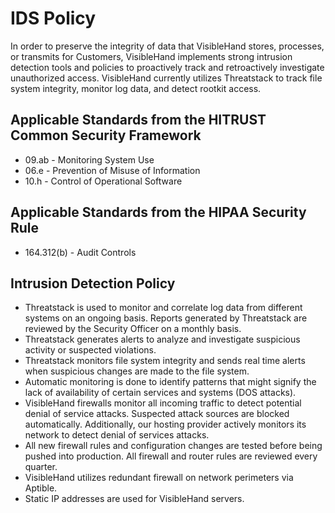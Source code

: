 # IDS Policy

In order to preserve the integrity of data that VisibleHand stores, processes, or transmits for Customers, VisibleHand implements strong intrusion detection tools and policies to proactively track and retroactively investigate unauthorized access. VisibleHand currently utilizes Threatstack to track file system integrity, monitor log data, and detect rootkit access.

## Applicable Standards from the HITRUST Common Security Framework

* 09.ab - Monitoring System Use
* 06.e - Prevention of Misuse of Information
* 10.h - Control of Operational Software

## Applicable Standards from the HIPAA Security Rule

* 164.312(b) - Audit Controls

## Intrusion Detection Policy

* Threatstack is used to monitor and correlate log data from different systems on an ongoing basis. Reports generated by Threatstack are reviewed by the Security Officer on a monthly basis.
* Threatstack generates alerts to analyze and investigate suspicious activity or suspected violations.
* Threatstack monitors file system integrity and sends real time alerts when suspicious changes are made to the file system.
* Automatic monitoring is done to identify patterns that might signify the lack of availability of certain services and systems (DOS attacks).
* VisibleHand firewalls monitor all incoming traffic to detect potential denial of service attacks. Suspected attack sources are blocked automatically. Additionally, our hosting provider actively monitors its network to detect denial of services attacks.
* All new firewall rules and configuration changes are tested before being pushed into production. All firewall and router rules are reviewed every quarter.
* VisibleHand utilizes redundant firewall on network perimeters via Aptible.
* Static IP addresses are used for VisibleHand servers.
